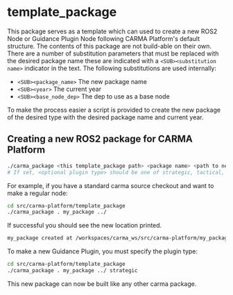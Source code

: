 # template_package

This package serves as a template which can used to create a new ROS2 Node or Guidance Plugin Node following CARMA Platform's default structure.
The contents of this package are not build-able on their own. There are a number of substitution parameters that must be replaced with the desired package name these are indicated with a ```<SUB><substitution name>``` indicator in the text. The following substitutions are used internally:

- ```<SUB><package_name>``` The new package name
- ```<SUB><year>``` The current year
- ```<SUB><base_node_dep>``` The dep to use as a base node

To make the process easier a script is provided to create the new package of the desired type with the desired package name and current year. 

## Creating a new ROS2 package for CARMA Platform

```bash
./carma_package <this template_package path> <package name> <path to new package parent folder> <optional plugin type>
# If set, <optional plugin type> should be one of strategic, tactical, or control. If unset, then not a plugin"
```

For example, if you have a standard carma source checkout and want to make a regular node:

```bash
cd src/carma-platform/template_package
./carma_package . my_package ../
```

If successful you should see the new location printed.

```bash
my_package created at /workspaces/carma_ws/src/carma-platform/my_package
```

To make a new Guidance Plugin, you must specify the plugin type:

```bash
cd src/carma-platform/template_package
./carma_package . my_package ../ strategic
```

This new package can now be built like any other carma package.
